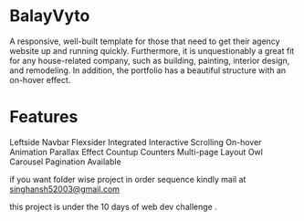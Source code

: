 # BalayVyto
A responsive, well-built template for those that need to get their agency website up and running quickly. Furthermore, it is unquestionably a great fit for any house-related company, such as building, painting, interior design, and remodeling. In addition, the portfolio has a beautiful structure with an on-hover effect. 
# Features 
Leftside Navbar
Flexsider Integrated
Interactive Scrolling
On-hover Animation
Parallax Effect
Countup Counters
Multi-page Layout
Owl Carousel
Pagination Available

if you want folder wise project in order sequence kindly mail at singhansh52003@gmail.com

this project is under the 10 days of web dev challenge . 
